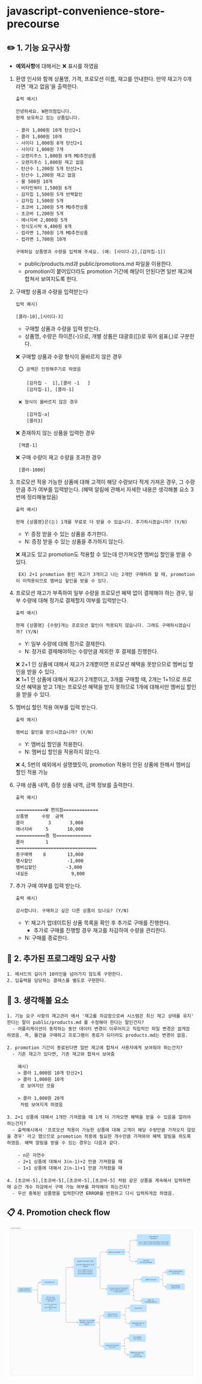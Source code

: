 # javascript-convenience-store-precourse

## ✏️ 1. 기능 요구사항

- **예외사항**에 대해서는 ❌ 표시를 하였음

1.  환영 인사와 함께 상품명, 가격, 프로모션 이름, 재고를 안내한다. 만약 재고가 0개라면 '재고 없음'을 출력한다.

        출력 예시)

        안녕하세요. W편의점입니다.
        현재 보유하고 있는 상품입니다.

        - 콜라 1,000원 10개 탄산2+1
        - 콜라 1,000원 10개
        - 사이다 1,000원 8개 탄산2+1
        - 사이다 1,000원 7개
        - 오렌지주스 1,800원 9개 MD추천상품
        - 오렌지주스 1,800원 재고 없음
        - 탄산수 1,200원 5개 탄산2+1
        - 탄산수 1,200원 재고 없음
        - 물 500원 10개
        - 비타민워터 1,500원 6개
        - 감자칩 1,500원 5개 반짝할인
        - 감자칩 1,500원 5개
        - 초코바 1,200원 5개 MD추천상품
        - 초코바 1,200원 5개
        - 에너지바 2,000원 5개
        - 정식도시락 6,400원 8개
        - 컵라면 1,700원 1개 MD추천상품
        - 컵라면 1,700원 10개

        구매하실 상품명과 수량을 입력해 주세요. (예: [사이다-2],[감자칩-1])

    - public/products.md과 public/promotions.md 파일을 이용한다.
    - promotion이 붙어있더라도 promotion 기간에 해당이 안된다면 일반 재고에 합쳐서 보여지도록 한다.

2.  구매할 상품과 수량을 입력받는다

        입력 예시)

        [콜라-10],[사이다-3]

    - 구매할 상품과 수량을 입력 받는다.
    - 상품명, 수량은 하이픈(-)으로, 개별 상품은 대괄호([])로 묶어 쉼표(,)로 구분한다.

    ❌ 구매할 상품과 수량 형식이 올바르지 않은 경우

         ⭕ 공백은 인정해주기로 하였음

            [감자칩 -  1],[콜라 -1   ]
            [감자칩-1], [콜라-1]

         ❌ 형식이 올바르지 않은 경우

            [감자칩-a]
            [콜라3]

    ❌ 존재하지 않는 상품을 입력한 경우

         [맥콜-1]

    ❌ 구매 수량이 재고 수량을 초과한 경우

         [콜라-1000]

3.  프로모션 적용 가능한 상품에 대해 고객이 해당 수량보다 적게 가져온 경우, 그 수량만큼 추가 여부를 입력받는다. (혜택 알림에 관해서 자세한 내용은 생각해볼 요소 3번에 정리해놓았음)

        출력 예시)

        현재 {상품명}은(는) 1개를 무료로 더 받을 수 있습니다. 추가하시겠습니까? (Y/N)

    - Y: 증정 받을 수 있는 상품을 추가한다.
    - N: 증정 받을 수 있는 상품을 추가하지 않는다.

    ❌ 재고도 있고 promotion도 적용할 수 있는데 안가져오면 멤버십 할인을 받을 수 있다.

         EX) 2+1 promotion 중인 재고가 3개이고 나는 2개만 구매하려 할 때, promotion이 미적용되므로 멤버십 할인을 받을 수 있다.

4.  프로모션 재고가 부족하여 일부 수량을 프로모션 혜택 없이 결제해야 하는 경우, 일부 수량에 대해 정가로 결제할지 여부를 입력받는다.

        출력 예시)

        현재 {상품명} {수량}개는 프로모션 할인이 적용되지 않습니다. 그래도 구매하시겠습니까? (Y/N)

    - Y: 일부 수량에 대해 정가로 결제한다.
    - N: 정가로 결제해야하는 수량만큼 제외한 후 결제를 진행한다.

    ❌ 2+1 인 상품에 대해서 재고가 2개뿐이면 프로모션 혜택을 못받으므로 멤버십 할인을 받을 수 있다.  
    ❌ 1+1 인 상품에 대해서 재고가 2개뿐이고, 3개를 구매할 때, 2개는 1+1으로 프로모션 혜택을 받고 1개는 프로모션 혜택을 받지 못하므로 1개에 대해서만 멤버십 할인을 받을 수 있다.

5.  멤버십 할인 적용 여부를 입력 받는다.

        출력 예시)

        멤버십 할인을 받으시겠습니까? (Y/N)

    - Y: 멤버십 할인을 적용한다.
    - N: 멤버십 할인을 적용하지 않는다.

    ❌ 4, 5번의 예외에서 설명했듯이, promotion 적용이 안된 상품에 한해서 멤버십 할인 적용 가능

6.  구매 상품 내역, 증정 상품 내역, 금액 정보를 출력한다.

        출력 예시)

        ===========W 편의점=============
        상품명		수량	금액
        콜라         3       3,000
        에너지바     5       10,000
        ===========증 정=============
        콜라        1
        ==============================
        총구매액    8        13,000
        행사할인             -1,000
        멤버십할인           -3,000
        내실돈                9,000

7.  추가 구매 여부를 입력 받는다.

        출력 예시)

        감사합니다. 구매하고 싶은 다른 상품이 있나요? (Y/N)

    - Y: 재고가 업데이트된 상품 목록을 확인 후 추가로 구매를 진행한다.
      - 추가로 구매를 진행할 경우 재고를 차감하여 수량을 관리한다.
    - N: 구매를 종료한다.

## 🚨 2. 추가된 프로그래밍 요구 사항

    1. 메서드의 길이가 10라인을 넘어가지 않도록 구현한다.
    2. 입출력을 담당하는 클래스를 별도로 구현한다.

## 🧐 3. 생각해볼 요소

    1. 기능 요구 사항의 재고관리 에서 '재고를 차감함으로써 시스템은 최신 재고 상태를 유지' 한다는 말이 public/products.md 를 수정해야 한다는 말인건지?
      - 어플리케이션이 동작하는 동안 데이터 변경이 이루어지고 직접적인 파일 변경은 없게끔 하였음. 즉, 물건을 구매하고 프로그램이 종료가 되더라도 products.md는 변경이 없음.

    2. promotion 기간이 종료된다면 일반 재고에 합쳐서 사용자에게 보여줘야 하는건지?
      - 기존 재고가 있다면, 기존 재고와 합쳐서 보여줌

        예시)
        > 콜라 1,000원 10개 탄산2+1
        > 콜라 1,000원 10개
         로 보여지던 것을

        > 콜라 1,000원 20개
         처럼 보여지게 하였음

    3. 2+1 상품에 대해서 1개만 가져왔을 때 1개 더 가져오면 혜택을 받을 수 있음을 알려야 하는건지?
      - 출력예시에서 '프로모션 적용이 가능한 상품에 대해 고객이 해당 수량만큼 가져오지 않았을 경우' 라고 헸으므로 promotion 적용에 필요한 개수만큼 가져와야 혜택 알림을 하도록 하였음. 혜택 알림을 받을 수 있는 경우는 다음과 같다.

        - n은 자연수
        - 2+1 상품에 대해서 3(n-1)+2 만큼 가져왔을 때
        - 1+1 상품에 대해서 2(n-1)+1 만큼 가져왔을 때

    4. [초코바-5],[초코바-5],[초코바-5],[초코바-5] 처럼 같은 상품을 계속해서 입력하면 매 순간 개수 차감에서 구매 가능 여부를 파악해야 하는건지?
      - 우선 중복된 상품명을 입력한다면 ERROR를 반환하고 다시 입력하게끔 하였음.

## 📋 4. Promotion check flow

![Promotion check flow](src/assets/promotion_check_flow.png)
